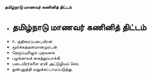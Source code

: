 **தமிழ்நாடு மாணவர் கணினித் திட்டம்**
- # தமிழ்நாடு மாணவர் கணினித் திட்டம்
- n. குதிரைப்படைவீரன்
- மூர்க்கத்தனமானமுரடன்
- நெருப்புமிழும் புறாவகை
- பழங்காலக் கைத்துப்பாக்கி
- படைவீரர்களை ஏவி அட்டுழியம் செய்
- துன்புறுத்தி வலுக்கட்டாயப்படுத்து.

